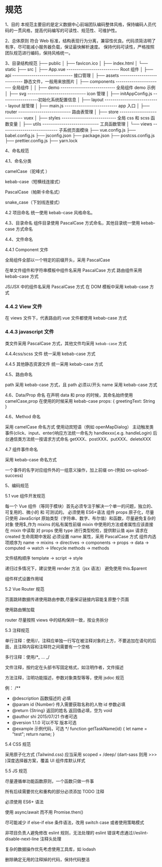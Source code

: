 # 规范

1、目的
本规范主要目的是定义数据中心前端团队编码整体风格，保持编码人员代码的一贯风格，提高代码编写的可读性、规范性、可维护性。

2、总体原则
符合 Web 标准，结构表现行为分离，兼容性优良。代码须简洁明了有序，尽可能减小服务器负载，保证最快解析速度。
保持代码可读性，严格按照团队规范进行编码，保持风格统一。

3、目录结构规范
├── public
│ ├── favicon.ico
│ ├── index.html
│ └── static
├── src
│ ├── App.vue --------------------------- Root 组件
│ ├── api ------------------------------- 接口管理
│ ├── assets ---------------------------- 静态文件，一般用来放图片
│ ├── components ------------------------ 全局组件
│ │ ├── demo ---------------------------- 全局组件 demo 示例
│ ├── svg ------------------------------ icon 管理
│ ├── initAppConfig.js -------------------初始化系统配置信息
│ ├── layout ---------------------------- layout 层管理
│ ├── main.js --------------------------- app 入口
│ ├── router --------------------------- 路由表管理
│ ├── store ---------------------------- vuex
│ ├── styles ---------------------------- 全局 css 和 scss 函数变量
│ ├── utils ----------------------------- 工具函数管理
│ └── views ----------------------------- 子系统页面模块
├── vue.config.js
├── babel.config.js
├── jsconfig.json
├── package.json
├── postcss.config.js
├── prettier.config.js
├── yarn.lock

4、命名规范

4.1、命名分类

camelCase（驼峰式 ）

kebab-case（短横线连接式）

PascalCase（帕斯卡命名式）

snake_case（下划线连接式）

4.2 项目命名
统一使用 kebab-case 风格命名。

4.3、目录命名
组件目录使用 PascalCase 方式命名，其他目录统一使用 kebab-case 方式命名

4.4、文件命名

4.4.1 Component 文件

全局组件全部以一个特定的前缀开头，采用 PascalCase

在单文件组件和字符串模板中组件名采用 PascalCase 方式
路由组件采用 kebab-case 方式

JS/JSX 中的组件名采用 PascalCase 方式
在 DOM 模板中采用 kebab-case 方式

### 4.4.2 View 文件

在 views 文件下，代表路由的.vue 文件都使用 kebab-case 方式

### 4.4.3 javascript 文件

类文件采用 PascalCase 方式，其他文件均采用 `kebab-case` 方式

4.4.4css/scss 文件
统一采用 kebab-case 方式

4.4.5 其他静态资源文件
统一采用 kebab-case 方式

4.5、路由命名

path 采用 kebab-case 方式，且 path 必须以/开头
name 采用 kebab-case 方式

4.6、Data/Prop 命名
在声明 data 和 prop 的时候，其命名始终使用 camelCase,prop 在使用的时候采用 kebab-case
props: {
greetingText: String
}

<WelcomeMessage greeting-text="hi"/>

4.6、Method 命名

采用 camelCase 命名方式
使用动宾短语（例如 openMapDialog）
主动触发类事件(click、input、enter)响应方法统一命名为 handlexxx(.e.g. handleLogin)
后台通信类方法统一按请求方式命名 getXXX、postXXX、putXXX、deleteXXX

4.7 组件事件命名

采用 kebab-case 命名方式

一个事件的名字对应组件外的一组意义操作，加上前缀 on-(例如 on-upload-success)

5、编码规范

5.1 vue 组件开发规范

每一个 Vue 组件（等同于模块）首先必须专注于解决一个单一的问题，独立的、可复用的、微小的 和 可测试的。
必须使用 ES6+语法
组件 props 原子化，尽量只使用 JavaScript 原始类型（字符串、数字、布尔值）和函数，尽量避免复杂的对象
使用\$\_作为 mixins 的私有属性前缀
mixin 中使用的方法或者属性应该直接在 mixin 中读取
对 props 使用 type 进行类型校检，提供默认值
ajax 请求在 created 生命周期中发起
必须设置 name 属性，采用 PascalCase 方式
组件内选项顺序为 name -> mixins -> directives -> components -> props -> data -> computed -> watch -> lifecycle methods -> methods

文件结构顺序 template -> script -> style

递归过多情况下，建议使用 render 方法（jsx 语法）
避免使用 this.\$parent

组件样式设置作用域

5.2 Vue Router 规范

页面跳转数据传递使用路由参数,尽量保证链接内容能复原整个页面

使用路由懒加载

router 尽量按照 views 中的结构保持一致，按业务拆分

5.3 注释规范

单行注释：使用//，注释应单独一行写在被注释对象的上方，不要追加在语句的后面，且注释内容和注释符之间需要有一个空格

多行注释：使用/\*_ ... _/

文件注释，按约定在头部书写固定格式，如注明作者，文件描述

方法注释，注明功能描述，参数对象类型等等，使用 jsdoc 规范

例：
/\*\*

- @description 函数描述的 必填
- @param id {Number} 传入需要获取名称的人物 id 参数必填
- @return {String} 返回的姓名 返回值必填，空为 void
- @author shi 2015/07/21 作者可选
- @version 1.1.0 可以不写 版本可选
- @example 示例代码，可选
  \*/
  function getTaskName(id) {
  let name = "test";
  return name;
  }

5.4 CSS 规范

采用原子化方式 (Tailwind.css)
应当采用 scoped + /deep/ (dart-sass 则用 >>> )深度选择器方案，覆盖 UI 组件库默认样式

5.5 JS 规范

尽量遵循单功能函数原则，一个函数只做一件事

所有后续需要优化和重构的部分必须添加 TODO 注释

必须使用 ES6+ 语法

使用 async/await 而不用 Promise.then()

尽可能减少 if else-if else 条件语法，改用 switch case 或者使用策略模式

非项目负责人避免修改 eslint 规则，无法处理的 eslint 错误考虑通过//eslint-disable-next-line 注释头处理

复杂的数据操作优先考虑使用工具库，如 lodash

删除确定无用的注释掉的代码，保持代码整洁
